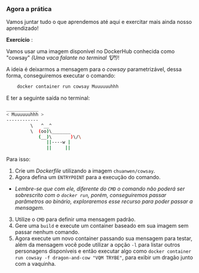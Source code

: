 ### Agora a prática

Vamos juntar tudo o que aprendemos até aqui e exercitar mais ainda nosso aprendizado!

**Exercício** :

Vamos usar uma imagem disponível no DockerHub conhecida como "cowsay" _(Uma vaca falante no terminal 🐮!)_!

A ideia é deixarmos a mensagem para o _cowsay_ parametrizável, dessa forma, conseguiremos executar o comando:

```bash
    docker container run cowsay Muuuuuuhhh
```

E ter a seguinte saída no terminal:

```bash
____________
< Muuuuuuhhh >
------------
         \   ^__^
         \  (oo)\_______
            (__)\       )\/\
               ||----w |
               ||     ||
```

Para isso:

1.  Crie um _Dockerfile_ utilizando a imagem `chuanwen/cowsay`.
2.  Agora defina um `ENTRYPOINT` para a execução do comando.

- _Lembre-se que com ele, diferente do `CMD` o comando não poderá ser sobrescrito com o `docker run`, porém, conseguiremos passar parâmetros ao binário, exploraremos esse recurso para poder passar a mensagem._

3.  Utilize o `CMD` para definir uma mensagem padrão.
4.  Gere uma `build` e execute um container baseado em sua imagem sem passar nenhum comando.
5.  Agora execute um novo container passando sua mensagem para testar, além da mensagem você pode utilizar a opção `-l` para listar outros personagens disponíveis e então executar algo como `docker container run cowsay -f dragon-and-cow "VQM TRYBE"`, para exibir um dragão junto com a vaquinha.
